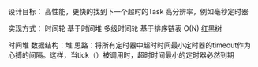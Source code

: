 
设计目标：
高性能，更快的找到下一个超时的Task
高分辨率，例如毫秒定时器

实现方式：
时间轮
基于时间堆
多级时间轮
基于排序链表 O(N)
红黑树

时间堆
数据结构：堆
思路：将所有定时器中超时时间最小定时器的timeout作为心搏的间隔。这样，当tick（）被调用时，超时时间最小的定时器必然到期